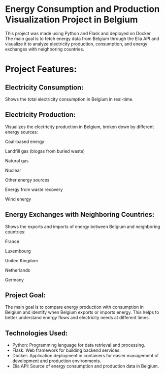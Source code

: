 # Energy Consumption and Production Visualization Project in Belgium
This project was made using Python and Flask and deployed on Docker. The main goal is to fetch energy data from Belgium through the Elia API and visualize it to analyze electricity production, consumption, and energy exchanges with neighboring countries.

# Project Features:
## Electricity Consumption:
Shows the total electricity consumption in Belgium in real-time.

## Electricity Production:
Visualizes the electricity production in Belgium, broken down by different energy sources:

Coal-based energy

Landfill gas (biogas from buried waste)

Natural gas

Nuclear

Other energy sources

Energy from waste recovery

Wind energy

## Energy Exchanges with Neighboring Countries:
Shows the exports and imports of energy between Belgium and neighboring countries:

France

Luxembourg

United Kingdom

Netherlands

Germany

## Project Goal:
The main goal is to compare energy production with consumption in Belgium and identify when Belgium exports or imports energy. This helps to better understand energy flows and electricity needs at different times.

## Technologies Used:
- Python: Programming language for data retrieval and processing.
- Flask: Web framework for building backend services.
- Docker: Application deployment in containers for easier management of development and production environments.
- Elia API: Source of energy consumption and production data in Belgium.
 
